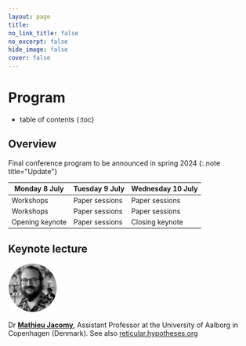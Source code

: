 ```yaml
---
layout: page
title: 
no_link_title: false 
no_excerpt: false 
hide_image: false
cover: false
---
```


# Program
* table of contents
{:toc}

## Overview

Final conference program to be announced in spring 2024
{:.note title="Update"}

| Monday 8 July  |  Tuesday 9 July | Wednesday 10 July  | 
|---|---|---|
| Workshops  | Paper sessions  | Paper sessions  |
| Workshops  | Paper sessions  | Paper sessions |
| Opening keynote | Paper sessions | Closing keynote  |

## Keynote lecture
<a href="https://vbn.aau.dk/en/persons/144218"><img src="https://raw.githubusercontent.com/historicalnetworkresearch/lausanne/master/img/mathieujacomy.png" style="width:100px"></a> 

Dr **[Mathieu Jacomy](https://vbn.aau.dk/en/persons/144218)**, Assistant Professor at the University of Aalborg in Copenhagen (Denmark). See also [reticular.hypotheses.org](https://reticular.hypotheses.org/)
